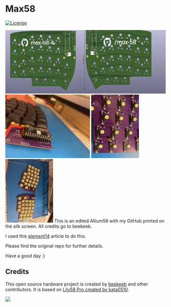 # Max58

[![License](https://img.shields.io/badge/license-MIT-blue.svg)](/LICENSE)

<img src="docs/image.png" height=200 />
<img src="docs/img1.jpg" height=200 />
<img src="docs/img2.jpg" height=200 />
<img src="docs/img3.jpg" height=200 />
This is an edited Allium58 with my GitHub printed on the silk screen. All credits go to beekeeb.

I used this [element14](https://community.element14.com/members-area/b/blog/posts/kicad-6---adding-logos-and-graphics-to-a-silkscreen) article to do this.


Please find the original repo for further details.

Have a good day :)

## Credits

This open source hardware project is created by [beekeeb](https://beekeeb.shop) and other contributors. It is based on [Lily58 Pro created by kata0510](https://github.com/kata0510/Lily58/tree/master/Pro).

[<img src="docs/beekeeb.png" height="80" />](https://beekeeb.shop)
